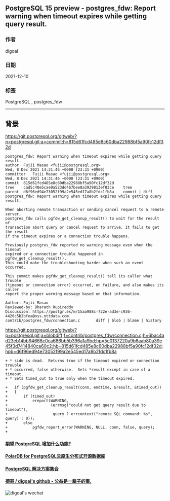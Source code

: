 ## PostgreSQL 15 preview - postgres_fdw: Report warning when timeout expires while getting query result.  
                                
### 作者                                
digoal                                
                                
### 日期                                
2021-12-10                              
                                
### 标签                             
PostgreSQL , postgres_fdw     
                              
----                              
                              
## 背景        
https://git.postgresql.org/gitweb/?p=postgresql.git;a=commit;h=815d61fcd485e8c60dba22988bf5a90fc12df32d  
  
```  
postgres_fdw: Report warning when timeout expires while getting query result.  
author	Fujii Masao <fujii@postgresql.org>	  
Wed, 8 Dec 2021 14:31:46 +0000 (23:31 +0900)  
committer	Fujii Masao <fujii@postgresql.org>	  
Wed, 8 Dec 2021 14:31:46 +0000 (23:31 +0900)  
commit	815d61fcd485e8c60dba22988bf5a90fc12df32d  
tree	cad5c40e5cae0a523dd4b7bee8a3939813ef03ce	tree  
parent	d6f96ed94e73052f99a2e545ed17a8b2fdc1fb8a	commit | diff  
postgres_fdw: Report warning when timeout expires while getting query result.  
  
When aborting remote transaction or sending cancel request to a remote server,  
postgres_fdw calls pgfdw_get_cleanup_result() to wait for the result of  
transaction abort query or cancel request to arrive. It fails to get the result  
if the timeout expires or a connection trouble happens.  
  
Previously postgres_fdw reported no warning message even when the timeout  
expired or a connection trouble happened in pgfdw_get_cleanup_result().  
This could make the troubleshooting harder when such an event occurred.  
  
This commit makes pgfdw_get_cleanup_result() tell its caller what trouble  
(timeout or connection error) occurred, on failure, and also makes its caller  
report the proper warning message based on that information.  
  
Author: Fujii Masao  
Reviewed-by: Bharath Rupireddy  
Discussion: https://postgr.es/m/15aa988c-722e-ad3e-c936-4420c5b2bfea@oss.nttdata.com  
contrib/postgres_fdw/connection.c		diff | blob | blame | history  
```     
  
https://git.postgresql.org/gitweb/?p=postgresql.git;a=blobdiff;f=contrib/postgres_fdw/connection.c;h=6bac4ad23eb14bb94668c0ca686bb5b396a1a9bd;hp=5c0137220a9b6aab80a39e45f3d7414840ca60c2;hb=815d61fcd485e8c60dba22988bf5a90fc12df32d;hpb=d6f96ed94e73052f99a2e545ed17a8b2fdc1fb8a  
  
```  
+ * side is dead.  Returns true if the timeout expired or connection trouble  
+ * occurred, false otherwise.  Sets *result except in case of a timeout.  
+ * Sets timed_out to true only when the timeout expired.  
  
+   if (pgfdw_get_cleanup_result(conn, endtime, &result, &timed_out))  
+   {  
+       if (timed_out)  
+           ereport(WARNING,  
+                   (errmsg("could not get query result due to timeout"),  
+                    query ? errcontext("remote SQL command: %s", query) : 0));  
+       else  
+           pgfdw_report_error(WARNING, NULL, conn, false, query);  
+  
```  
      
  
#### [期望 PostgreSQL 增加什么功能?](https://github.com/digoal/blog/issues/76 "269ac3d1c492e938c0191101c7238216")
  
  
#### [PolarDB for PostgreSQL云原生分布式开源数据库](https://github.com/ApsaraDB/PolarDB-for-PostgreSQL "57258f76c37864c6e6d23383d05714ea")
  
  
#### [PostgreSQL 解决方案集合](https://yq.aliyun.com/topic/118 "40cff096e9ed7122c512b35d8561d9c8")
  
  
#### [德哥 / digoal's github - 公益是一辈子的事.](https://github.com/digoal/blog/blob/master/README.md "22709685feb7cab07d30f30387f0a9ae")
  
  
![digoal's wechat](../pic/digoal_weixin.jpg "f7ad92eeba24523fd47a6e1a0e691b59")
  
